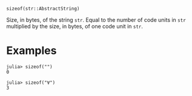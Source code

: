 ```
sizeof(str::AbstractString)
```

Size, in bytes, of the string `str`. Equal to the number of code units in `str` multiplied by the size, in bytes, of one code unit in `str`.

# Examples

```jldoctest
julia> sizeof("")
0

julia> sizeof("∀")
3
```
